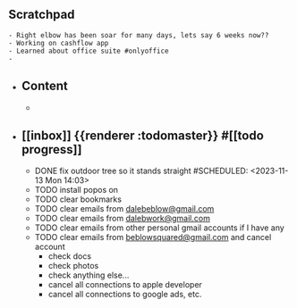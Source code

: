 ## Scratchpad
	- Right elbow has been soar for many days, lets say 6 weeks now??
	- Working on cashflow app
	- Learned about office suite #onlyoffice
	-
- ## Content
	-
- ## [[inbox]] {{renderer :todomaster}} #[[todo progress]]
	- DONE fix outdoor tree so it stands straight
	  #SCHEDULED: <2023-11-13 Mon 14:03>
	- TODO install popos on
	- TODO clear bookmarks
	- TODO clear emails from dalebeblow@gmail.com
	- TODO clear emails from dalebwork@gmail.com
	- TODO clear emails from other personal gmail accounts if I have any
	- TODO clear emails from beblowsquared@gmail.com and cancel account
		- check docs
		- check photos
		- check anything else...
		- cancel all connections to apple developer
		- cancel all connections to google ads, etc.